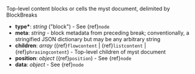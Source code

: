 Top-level content blocks or cells the myst document, delimited by BlockBreaks

- __type*__: _string_ ("block") - See {ref}`node`
- __meta__: _string_ - block metadata from preceding break; conventionally, a stringified JSON dictionary but may be any arbitrary string 
- __children__: _array_ ({ref}`flowcontent` | {ref}`listcontent` | {ref}`phrasingcontent`) - Top-level children of myst document 
- __position__: _object_ ({ref}`position`) - See {ref}`node`
- __data__: _object_ - See {ref}`node`

